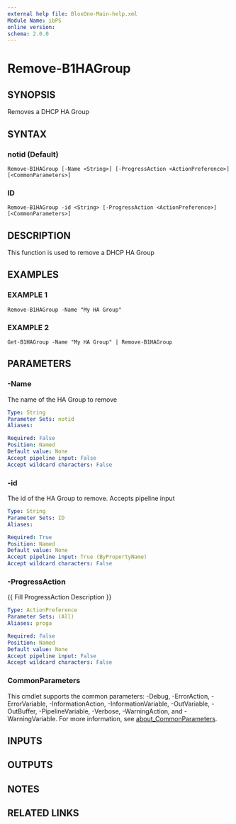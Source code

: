 ```yaml
---
external help file: BloxOne-Main-help.xml
Module Name: ibPS
online version:
schema: 2.0.0
---
```


# Remove-B1HAGroup

## SYNOPSIS
Removes a DHCP HA Group

## SYNTAX

### notid (Default)
```
Remove-B1HAGroup [-Name <String>] [-ProgressAction <ActionPreference>] [<CommonParameters>]
```

### ID
```
Remove-B1HAGroup -id <String> [-ProgressAction <ActionPreference>] [<CommonParameters>]
```

## DESCRIPTION
This function is used to remove a DHCP HA Group

## EXAMPLES

### EXAMPLE 1
```
Remove-B1HAGroup -Name "My HA Group"
```

### EXAMPLE 2
```
Get-B1HAGroup -Name "My HA Group" | Remove-B1HAGroup
```

## PARAMETERS

### -Name
The name of the HA Group to remove

```yaml
Type: String
Parameter Sets: notid
Aliases:

Required: False
Position: Named
Default value: None
Accept pipeline input: False
Accept wildcard characters: False
```

### -id
The id of the HA Group to remove.
Accepts pipeline input

```yaml
Type: String
Parameter Sets: ID
Aliases:

Required: True
Position: Named
Default value: None
Accept pipeline input: True (ByPropertyName)
Accept wildcard characters: False
```

### -ProgressAction
{{ Fill ProgressAction Description }}

```yaml
Type: ActionPreference
Parameter Sets: (All)
Aliases: proga

Required: False
Position: Named
Default value: None
Accept pipeline input: False
Accept wildcard characters: False
```

### CommonParameters
This cmdlet supports the common parameters: -Debug, -ErrorAction, -ErrorVariable, -InformationAction, -InformationVariable, -OutVariable, -OutBuffer, -PipelineVariable, -Verbose, -WarningAction, and -WarningVariable. For more information, see [about_CommonParameters](http://go.microsoft.com/fwlink/?LinkID=113216).

## INPUTS

## OUTPUTS

## NOTES

## RELATED LINKS
